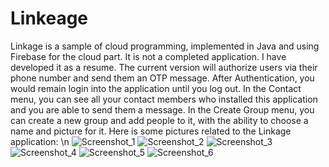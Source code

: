 # Linkeage
Linkage is a sample of cloud programming, implemented in Java and using Firebase for the cloud part. It is not a completed application. I have developed it as a resume. The current version will authorize users via their phone number and send them an OTP message. After Authentication, you would remain login into the application until you log out.
In the Contact menu, you can see all your contact members who installed this application and you are able to send them a message. 
In the Create Group menu, you can create a new group and add people to it, with the ability to choose a name and picture for it.
Here is some pictures related to the Linkage application:
\n
![Screenshot_1](https://user-images.githubusercontent.com/63088252/161236748-3c1d0520-ff25-4880-967e-c975c2ce6627.png)
![Screenshot_2](https://user-images.githubusercontent.com/63088252/161236753-340f7ab3-296e-4181-8530-e0be148540b4.png)
![Screenshot_3](https://user-images.githubusercontent.com/63088252/161236755-b8332e67-564b-4d02-8796-684750315797.png)
![Screenshot_4](https://user-images.githubusercontent.com/63088252/161236756-920077ab-1aac-4b08-999c-c466e2fd8481.png)
![Screenshot_5](https://user-images.githubusercontent.com/63088252/161236759-7f467ff0-b4e1-4138-9f29-ec0d1c42ec11.png)
![Screenshot_6](https://user-images.githubusercontent.com/63088252/161236761-e4b80da0-5a99-41d0-ae0e-34d7306e68c6.png)
